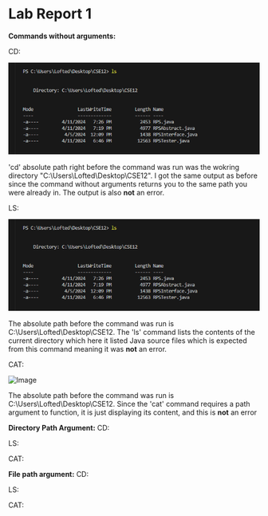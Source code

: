 # Lab Report 1

**Commands without arguments:**

CD: 

![Image](image1.png)


'cd' absolute path right before the command was run was the wokring directory "C:\Users\Lofted\Desktop\CSE12". I got the same output as before since the command without arguments returns you to the same path you were already in. The output is also **not** an error. 

LS: 

![Image](image2.png)

The absolute path before the command was run is C:\Users\Lofted\Desktop\CSE12. The 'ls' command lists the contents of the current directory which here it listed Java source files which is expected from this command meaning it was **not** an error.

CAT: 

![Image](image3.png)

The absolute path before the command was run is C:\Users\Lofted\Desktop\CSE12. Since the 'cat' command requires a path argument to function, it is just displaying its content, and this is **not** an error 

**Directory Path Argument:**
CD:

LS:

CAT:

**File path argument:**
CD:

LS:

CAT:

